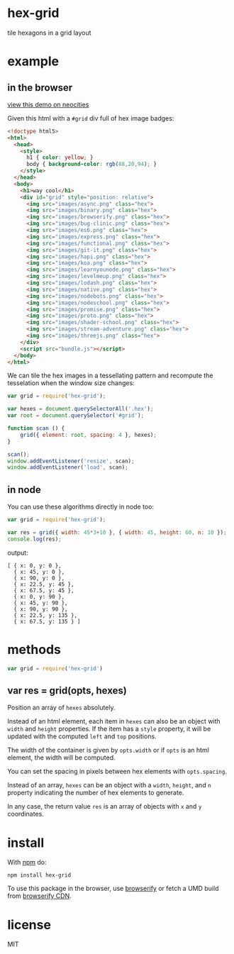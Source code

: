 # hex-grid

tile hexagons in a grid layout

# example

## in the browser

[view this demo on neocities](http://substack.neocities.org/hex_grid.html)

Given this html with a `#grid` div full of hex image badges:

``` html
<!doctype html5>
<html>
  <head>
    <style>
      h1 { color: yellow; }
      body { background-color: rgb(88,20,94); }
    </style>
  </head>
  <body>
    <h1>way cool</h1>
    <div id="grid" style="position: relative">
      <img src="images/async.png" class="hex">
      <img src="images/binary.png" class="hex">
      <img src="images/browserify.png" class="hex">
      <img src="images/bug-clinic.png" class="hex">
      <img src="images/es6.png" class="hex">
      <img src="images/express.png" class="hex">
      <img src="images/functional.png" class="hex">
      <img src="images/git-it.png" class="hex">
      <img src="images/hapi.png" class="hex">
      <img src="images/koa.png" class="hex">
      <img src="images/learnyounode.png" class="hex">
      <img src="images/levelmeup.png" class="hex">
      <img src="images/lodash.png" class="hex">
      <img src="images/native.png" class="hex">
      <img src="images/nodebots.png" class="hex">
      <img src="images/nodeschool.png" class="hex">
      <img src="images/promise.png" class="hex">
      <img src="images/proto.png" class="hex">
      <img src="images/shader-school.png" class="hex">
      <img src="images/stream-adventure.png" class="hex">
      <img src="images/threejs.png" class="hex">
    </div>
    <script src="bundle.js"></script>
  </body>
</html>
```

We can tile the hex images in a tessellating pattern and recompute the
tesselation when the window size changes:

``` js
var grid = require('hex-grid');

var hexes = document.querySelectorAll('.hex');
var root = document.querySelector('#grid');

function scan () {
    grid({ element: root, spacing: 4 }, hexes);
}

scan();
window.addEventListener('resize', scan);
window.addEventListener('load', scan);
```

## in node

You can use these algorithms directly in node too:

``` js
var grid = require('hex-grid');

var res = grid({ width: 45*3+10 }, { width: 45, height: 60, n: 10 });
console.log(res);
```

output:

```
[ { x: 0, y: 0 },
  { x: 45, y: 0 },
  { x: 90, y: 0 },
  { x: 22.5, y: 45 },
  { x: 67.5, y: 45 },
  { x: 0, y: 90 },
  { x: 45, y: 90 },
  { x: 90, y: 90 },
  { x: 22.5, y: 135 },
  { x: 67.5, y: 135 } ]
```

# methods

``` js
var grid = require('hex-grid')
```

## var res = grid(opts, hexes)

Position an array of `hexes` absolutely.

Instead of an html element, each item in `hexes` can also be an object with
`width` and `height` properties. If the item has a `style` property, it will be
updated with the computed `left` and `top` positions.

The width of the container is given by `opts.width` or if `opts` is an html
element, the width will be computed.

You can set the spacing in pixels between hex elements with `opts.spacing`.

Instead of an array, `hexes` can be an object with a `width`, `height`, and `n`
property indicating the number of hex elements to generate.

In any case, the return value `res` is an array of objects with `x` and `y`
coordinates.

# install

With [npm](https://npmjs.org) do:

```
npm install hex-grid
```

To use this package in the browser, use [browserify](http://browserify.org)
or fetch a UMD build from [browserify CDN](http://wzrd.in).

# license

MIT
